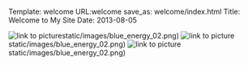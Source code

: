 ﻿Template: welcome
URL:welcome
save_as: welcome/index.html
Title: Welcome to My Site
Date: 2013-08-05

![link to picture](static/images/blue_energy_02.png)static/images/blue_energy_02.png)
![link to picture](static/images/blue_energy_02.png)static/images/blue_energy_02.png)
![link to picture](static/images/blue_energy_02.png)static/images/blue_energy_02.png)